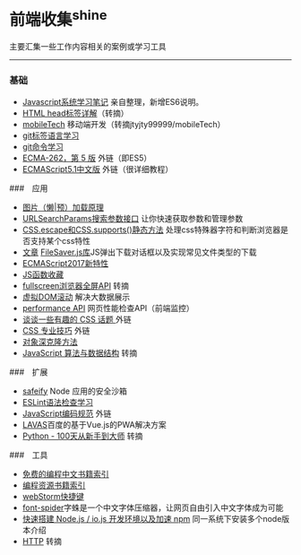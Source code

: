 # 前端收集<sup>shine</sup>

主要汇集一些工作内容相关的案例或学习工具

---

### 基础

* [Javascript系统学习笔记](javascript_01.md) 亲自整理，新增ES6说明。
* [HTML head标签详解](Head.md)（转摘）
* [mobileTech](mobileTech.md) 移动端开发（转摘jtyjty99999/mobileTech）
* [git标签语言学习](gitHub_README.md)
* [git命令学习](git.md)
* [ECMA-262，第 5 版](https://www.ibm.com/developerworks/cn/web/wa-ecma262/index.html) 外链（即ES5）
* [ECMAScript5.1中文版](http://yanhaijing.com/es5/#about) 外链（很详细教程）

###　应用

* [图片（懒|预）加载原理](lazyload.md)
* [URLSearchParams搜索参数接口](URLSearchParams.md) 让你快速获取参数和管理参数
* [CSS.escape和CSS.supports()静态方法](CSS.md) 处理css特殊器字符和判断浏览器是否支持某个css特性
* [文章](https://mp.weixin.qq.com/s/HIEBGIXeJsxrwkCRpYlbtA) [FileSaver.js库](https://github.com/eligrey/FileSaver.js)JS弹出下载对话框以及实现常见文件类型的下载
* [ECMAScript2017新特性](ECMAScript2017.md)
* [JS函数收藏](function.md)
* [fullscreen浏览器全屏API](fullscreen.md) 转摘
* [虚拟DOM滚动](virtualRolling.html) 解决大数据展示
* [performance API](performance.md) 网页性能检查API（前端监控）
* [谈谈一些有趣的 CSS 话题 ](https://github.com/chokcoco/iCSS) 外链
* [CSS 专业技巧](https://github.com/AllThingsSmitty/css-protips/tree/master/translations/zh-CN) 外链
* [对象深克隆方法](deepClone.md)
* [JavaScript 算法与数据结构](https://github.com/trekhleb/javascript-algorithms/blob/master/README.zh-CN.md) 转摘

###　扩展

* [safeify](http://font-spider.org/) Node 应用的安全沙箱
* [ESLint语法检查学习](ESLint.md)
* [JavaScript编码规范](https://github.com/ecomfe/spec/blob/master/javascript-style-guide.md) 外链
* [LAVAS](https://lavas.baidu.com/)百度的基于Vue.js的PWA解决方案
* [Python - 100天从新手到大师](https://github.com/jackfrued/Python-100-Days) 转摘


###　工具

* [免费的编程中文书籍索引](books.md)
* [编程资源书籍索引](books2.md)
* [webStorm快捷键](webStorm.md)
* [font-spider](http://font-spider.org/)字蛛是一个中文字体压缩器，让网页自由引入中文字体成为可能
* [快速搭建 Node.js / io.js 开发环境以及加速 npm](install_nodejs.md) 同一系统下安装多个node版本介绍
* [HTTP](HTTP.md) 转摘
